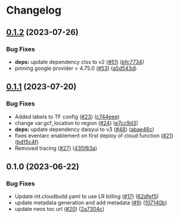 # Changelog

## [0.1.2](https://github.com/GoogleCloudPlatform/terraform-ml-image-annotation-gcf/compare/v0.1.1...v0.1.2) (2023-07-26)


### Bug Fixes

* **deps:** update dependency clsx to v2 ([#51](https://github.com/GoogleCloudPlatform/terraform-ml-image-annotation-gcf/issues/51)) ([bfc7734](https://github.com/GoogleCloudPlatform/terraform-ml-image-annotation-gcf/commit/bfc7734873c032d9d63edf819bf3fbf29d426284))
* pinning google provider &lt; 4.75.0 ([#53](https://github.com/GoogleCloudPlatform/terraform-ml-image-annotation-gcf/issues/53)) ([a5d543d](https://github.com/GoogleCloudPlatform/terraform-ml-image-annotation-gcf/commit/a5d543d14fe87d8a28fbb774388d260ce3996f57))

## [0.1.1](https://github.com/GoogleCloudPlatform/terraform-ml-image-annotation-gcf/compare/v0.1.0...v0.1.1) (2023-07-20)


### Bug Fixes

* Added labels to TF config ([#23](https://github.com/GoogleCloudPlatform/terraform-ml-image-annotation-gcf/issues/23)) ([c744eee](https://github.com/GoogleCloudPlatform/terraform-ml-image-annotation-gcf/commit/c744eee3001a26b0bdcb0df3e432793d22331bcd))
* change var.gcf_location to region ([#24](https://github.com/GoogleCloudPlatform/terraform-ml-image-annotation-gcf/issues/24)) ([e7cc9d3](https://github.com/GoogleCloudPlatform/terraform-ml-image-annotation-gcf/commit/e7cc9d32bb71bc87b93dfedae81243a8ee13e9cd))
* **deps:** update dependency daisyui to v3 ([#48](https://github.com/GoogleCloudPlatform/terraform-ml-image-annotation-gcf/issues/48)) ([abae46c](https://github.com/GoogleCloudPlatform/terraform-ml-image-annotation-gcf/commit/abae46c37cc385b9dd6ed30553fd54818ca9bdc5))
* fixes eventarc enablement on first deploy of cloud function ([#21](https://github.com/GoogleCloudPlatform/terraform-ml-image-annotation-gcf/issues/21)) ([bd15c4f](https://github.com/GoogleCloudPlatform/terraform-ml-image-annotation-gcf/commit/bd15c4f085f1c18d7c8ed7e8c2e79efbd8f79665))
* Removed tracing ([#27](https://github.com/GoogleCloudPlatform/terraform-ml-image-annotation-gcf/issues/27)) ([435f83a](https://github.com/GoogleCloudPlatform/terraform-ml-image-annotation-gcf/commit/435f83abb92d9f4978cddae0a5a71d250b914270))

## 0.1.0 (2023-06-22)


### Bug Fixes

* Update int.cloudbuild.yaml to use LR billing ([#17](https://github.com/GoogleCloudPlatform/terraform-ml-image-annotation-gcf/issues/17)) ([62dfef5](https://github.com/GoogleCloudPlatform/terraform-ml-image-annotation-gcf/commit/62dfef50f7b7898cf46f94e8e19b4a464255b906))
* update metadata generation and add metadata ([#9](https://github.com/GoogleCloudPlatform/terraform-ml-image-annotation-gcf/issues/9)) ([107140b](https://github.com/GoogleCloudPlatform/terraform-ml-image-annotation-gcf/commit/107140bb21b33a610288d1a392f188949b063281))
* update neos toc url ([#20](https://github.com/GoogleCloudPlatform/terraform-ml-image-annotation-gcf/issues/20)) ([2a7304c](https://github.com/GoogleCloudPlatform/terraform-ml-image-annotation-gcf/commit/2a7304c71f16dc62da8a2eea37c75b2a2548cec5))
